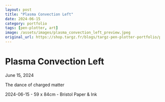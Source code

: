 ```yaml
---
layout: post
title: "Plasma Convection Left"
date: 2024-06-15
category: portfolio
tags: [pen-plotter, art]
image: /assets/images/plasma_convection_left_preview.jpeg
original_url: https://shop.targz.fr/blogs/targz-pen-plotter-portfolio/plasma-convection-canvas
---
```



# Plasma Convection Left
June 15, 2024

The dance of charged matter

2024-06-15 - 59 x 84cm - Bristol Paper & Ink
